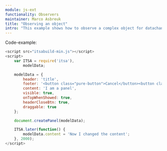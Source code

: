 ```yaml
---
module: js-ext
functionality: Observers
maintainer: Marco Asbreuk
title: "Observing an object"
intro: "This example shows how to observe a complex object for datachanges"
---
```



<p class="spaced">Code-example:</p>

```js
<script src="itsabuild-min.js"></script>
<script>
    var ITSA = require('itsa'),
        modelData;

    modelData = {
        header: 'title',
        footer: '<button class="pure-button">Cancel</button><button class="pure-button">Ok</button>',
        content: 'I am a panel',
        visible: true,
        onTopWhenShowed: true,
        headerCloseBtn: true,
        draggable: true
    };

    document.createPanel(modelData);

    ITSA.later(function() {
        modelData.content = 'Now I changed the content';
    }, 2000);
</script>
```

<script src="../../dist/itsabuild-min.js"></script>
<script>
    var ITSA = require('itsa'),
        model, callback;

    model = {
        band: 'Marillion',
        titles: ['Script for a Jester\'s tear', 'Fugazi']
    };

    callback = function(item) {
        console.warn(JSON.stringify(item));
    };

    model.observe(callback);

    model.titles.push('Misplaced Childhood');

</script>
